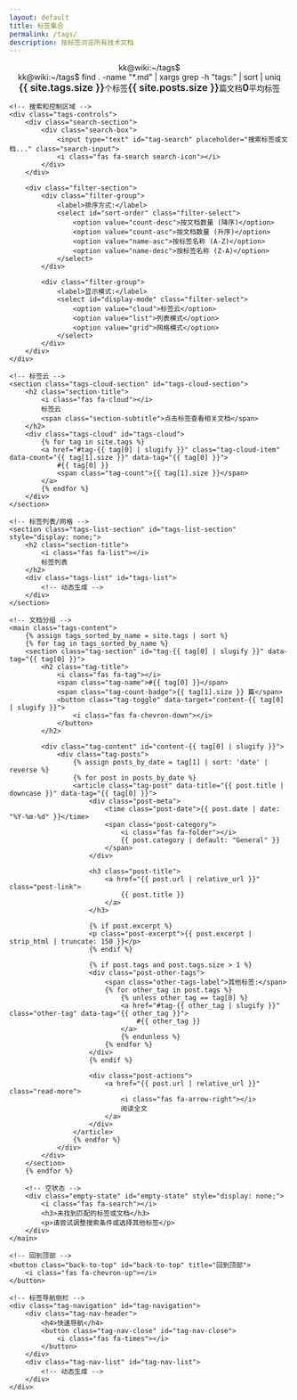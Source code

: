 ```yaml
---
layout: default
title: 标签集合
permalink: /tags/
description: 按标签浏览所有技术文档
---
```


<div class="tags-page">
    <!-- 标签页头部 -->
    <header class="tags-header">
        <div class="tags-terminal">
            <div class="terminal-header">
                <div class="terminal-buttons">
                    <span class="btn-close"></span>
                    <span class="btn-minimize"></span>
                    <span class="btn-maximize"></span>
                </div>
                <div class="terminal-title">kk@wiki:~/tags$</div>
            </div>
            <div class="terminal-body">
                <div class="terminal-line">
                    <span class="prompt">kk@wiki:~/tags$</span>
                    <span class="command">find . -name "*.md" | xargs grep -h "tags:" | sort | uniq</span>
                </div>
                <div class="tags-stats">
                    <div class="stat-item">
                        <i class="fas fa-tags"></i>
                        <span class="stat-value">{{ site.tags.size }}</span>
                        <span class="stat-label">个标签</span>
                    </div>
                    <div class="stat-item">
                        <i class="fas fa-file-alt"></i>
                        <span class="stat-value">{{ site.posts.size }}</span>
                        <span class="stat-label">篇文档</span>
                    </div>
                    <div class="stat-item">
                        <i class="fas fa-chart-bar"></i>
                        <span class="stat-value" id="avg-tags">0</span>
                        <span class="stat-label">平均标签</span>
                    </div>
                </div>
            </div>
        </div>
    </header>

    <!-- 搜索和控制区域 -->
    <div class="tags-controls">
        <div class="search-section">
            <div class="search-box">
                <input type="text" id="tag-search" placeholder="搜索标签或文档..." class="search-input">
                <i class="fas fa-search search-icon"></i>
            </div>
        </div>

        <div class="filter-section">
            <div class="filter-group">
                <label>排序方式:</label>
                <select id="sort-order" class="filter-select">
                    <option value="count-desc">按文档数量 (降序)</option>
                    <option value="count-asc">按文档数量 (升序)</option>
                    <option value="name-asc">按标签名称 (A-Z)</option>
                    <option value="name-desc">按标签名称 (Z-A)</option>
                </select>
            </div>

            <div class="filter-group">
                <label>显示模式:</label>
                <select id="display-mode" class="filter-select">
                    <option value="cloud">标签云</option>
                    <option value="list">列表模式</option>
                    <option value="grid">网格模式</option>
                </select>
            </div>
        </div>
    </div>

    <!-- 标签云 -->
    <section class="tags-cloud-section" id="tags-cloud-section">
        <h2 class="section-title">
            <i class="fas fa-cloud"></i>
            标签云
            <span class="section-subtitle">点击标签查看相关文档</span>
        </h2>
        <div class="tags-cloud" id="tags-cloud">
            {% for tag in site.tags %}
            <a href="#tag-{{ tag[0] | slugify }}" class="tag-cloud-item" data-count="{{ tag[1].size }}" data-tag="{{ tag[0] }}">
                #{{ tag[0] }}
                <span class="tag-count">{{ tag[1].size }}</span>
            </a>
            {% endfor %}
        </div>
    </section>

    <!-- 标签列表/网格 -->
    <section class="tags-list-section" id="tags-list-section" style="display: none;">
        <h2 class="section-title">
            <i class="fas fa-list"></i>
            标签列表
        </h2>
        <div class="tags-list" id="tags-list">
            <!-- 动态生成 -->
        </div>
    </section>

    <!-- 文档分组 -->
    <main class="tags-content">
        {% assign tags_sorted_by_name = site.tags | sort %}
        {% for tag in tags_sorted_by_name %}
        <section class="tag-section" id="tag-{{ tag[0] | slugify }}" data-tag="{{ tag[0] }}">
            <h2 class="tag-title">
                <i class="fas fa-tag"></i>
                <span class="tag-name">#{{ tag[0] }}</span>
                <span class="tag-count-badge">{{ tag[1].size }} 篇</span>
                <button class="tag-toggle" data-target="content-{{ tag[0] | slugify }}">
                    <i class="fas fa-chevron-down"></i>
                </button>
            </h2>

            <div class="tag-content" id="content-{{ tag[0] | slugify }}">
                <div class="tag-posts">
                    {% assign posts_by_date = tag[1] | sort: 'date' | reverse %}
                    {% for post in posts_by_date %}
                    <article class="tag-post" data-title="{{ post.title | downcase }}" data-tag="{{ tag[0] }}">
                        <div class="post-meta">
                            <time class="post-date">{{ post.date | date: "%Y-%m-%d" }}</time>
                            <span class="post-category">
                                <i class="fas fa-folder"></i>
                                {{ post.category | default: "General" }}
                            </span>
                        </div>

                        <h3 class="post-title">
                            <a href="{{ post.url | relative_url }}" class="post-link">
                                {{ post.title }}
                            </a>
                        </h3>

                        {% if post.excerpt %}
                        <p class="post-excerpt">{{ post.excerpt | strip_html | truncate: 150 }}</p>
                        {% endif %}

                        {% if post.tags and post.tags.size > 1 %}
                        <div class="post-other-tags">
                            <span class="other-tags-label">其他标签:</span>
                            {% for other_tag in post.tags %}
                                {% unless other_tag == tag[0] %}
                                <a href="#tag-{{ other_tag | slugify }}" class="other-tag" data-tag="{{ other_tag }}">
                                    #{{ other_tag }}
                                </a>
                                {% endunless %}
                            {% endfor %}
                        </div>
                        {% endif %}

                        <div class="post-actions">
                            <a href="{{ post.url | relative_url }}" class="read-more">
                                <i class="fas fa-arrow-right"></i>
                                阅读全文
                            </a>
                        </div>
                    </article>
                    {% endfor %}
                </div>
            </div>
        </section>
        {% endfor %}

        <!-- 空状态 -->
        <div class="empty-state" id="empty-state" style="display: none;">
            <i class="fas fa-search"></i>
            <h3>未找到匹配的标签或文档</h3>
            <p>请尝试调整搜索条件或选择其他标签</p>
        </div>
    </main>

    <!-- 回到顶部 -->
    <button class="back-to-top" id="back-to-top" title="回到顶部">
        <i class="fas fa-chevron-up"></i>
    </button>

    <!-- 标签导航侧栏 -->
    <div class="tag-navigation" id="tag-navigation">
        <div class="tag-nav-header">
            <h4>快速导航</h4>
            <button class="tag-nav-close" id="tag-nav-close">
                <i class="fas fa-times"></i>
            </button>
        </div>
        <div class="tag-nav-list" id="tag-nav-list">
            <!-- 动态生成 -->
        </div>
    </div>
</div>

<!-- 标签页面样式 -->
<style>
.tags-page {
    max-width: 1200px;
    margin: 0 auto;
    padding: var(--spacing-xl) var(--spacing-lg);
    position: relative;
}

/* 标签页头部 */
.tags-header {
    margin-bottom: var(--spacing-xl);
}

.tags-terminal {
    background: var(--bg-card);
    border-radius: 8px;
    border: 1px solid var(--border-secondary);
    overflow: hidden;
    box-shadow: var(--shadow-md);
}

.tags-stats {
    display: flex;
    gap: var(--spacing-lg);
    margin: var(--spacing-md) 0;
    justify-content: center;
    flex-wrap: wrap;
}

.stat-item {
    display: flex;
    align-items: center;
    gap: var(--spacing-xs);
    color: var(--text-secondary);
    font-family: var(--font-mono);
    font-size: 0.875rem;
}

.stat-value {
    color: var(--accent-green);
    font-weight: 600;
    font-size: 1.1rem;
}

/* 控制区域 */
.tags-controls {
    background: var(--bg-card);
    border: 1px solid var(--border-secondary);
    border-radius: 8px;
    padding: var(--spacing-lg);
    margin-bottom: var(--spacing-xl);
    display: flex;
    gap: var(--spacing-lg);
    flex-wrap: wrap;
    align-items: end;
}

.search-section,
.filter-section {
    flex: 1;
    min-width: 250px;
}

.filter-section {
    display: flex;
    gap: var(--spacing-md);
    flex-wrap: wrap;
}

/* 搜索框样式 */
.search-box {
    position: relative;
    display: flex;
    align-items: center;
}

.search-input {
    width: 100%;
    background: var(--bg-secondary);
    border: 1px solid var(--border-secondary);
    color: var(--text-primary);
    padding: var(--spacing-sm) var(--spacing-md);
    padding-right: 2.5rem;
    border-radius: 6px;
    font-size: 0.9rem;
    transition: var(--transition-fast);
    font-family: var(--font-primary);
}

.search-input:focus {
    outline: none;
    border-color: var(--accent-green);
    box-shadow: 0 0 0 2px rgba(0, 255, 136, 0.2);
}

.search-input::placeholder {
    color: var(--text-muted);
}

.search-icon {
    position: absolute;
    right: var(--spacing-md);
    color: var(--text-muted);
    pointer-events: none;
}

.filter-group {
    display: flex;
    flex-direction: column;
    gap: var(--spacing-xs);
    min-width: 150px;
}

.filter-group label {
    color: var(--text-secondary);
    font-size: 0.875rem;
    font-weight: 500;
}

.filter-select {
    background: var(--bg-secondary);
    border: 1px solid var(--border-secondary);
    color: var(--text-primary);
    padding: var(--spacing-sm);
    border-radius: 4px;
    font-size: 0.875rem;
    transition: var(--transition-fast);
}

.filter-select:focus {
    outline: none;
    border-color: var(--accent-green);
    box-shadow: 0 0 0 2px rgba(0, 255, 136, 0.2);
}

/* 区域标题 */
.section-title {
    display: flex;
    align-items: center;
    gap: var(--spacing-sm);
    font-size: 1.5rem;
    color: var(--text-primary);
    margin-bottom: var(--spacing-lg);
    padding-bottom: var(--spacing-sm);
    border-bottom: 2px solid var(--border-secondary);
}

.section-title i {
    color: var(--accent-green);
}

.section-subtitle {
    margin-left: auto;
    font-size: 0.875rem;
    color: var(--text-muted);
    font-weight: normal;
}

/* 标签云 */
.tags-cloud {
    display: flex;
    flex-wrap: wrap;
    gap: var(--spacing-sm);
    margin-bottom: var(--spacing-xl);
    align-items: center;
}

.tag-cloud-item {
    display: inline-flex;
    align-items: center;
    gap: var(--spacing-xs);
    background: var(--bg-secondary);
    color: var(--text-secondary);
    text-decoration: none;
    padding: var(--spacing-xs) var(--spacing-sm);
    border-radius: 20px;
    border: 1px solid var(--border-secondary);
    font-size: 0.875rem;
    font-family: var(--font-mono);
    transition: var(--transition-fast);
    position: relative;
}

.tag-cloud-item:hover {
    color: var(--accent-green);
    border-color: var(--accent-green);
    background: rgba(0, 255, 136, 0.1);
    transform: translateY(-2px);
}

.tag-count {
    background: var(--bg-tertiary);
    color: var(--text-muted);
    font-size: 0.75rem;
    padding: 2px 6px;
    border-radius: 10px;
    margin-left: var(--spacing-xs);
}

/* 动态标签云大小 */
.tag-cloud-item[data-count="1"] { font-size: 0.8rem; }
.tag-cloud-item[data-count="2"] { font-size: 0.85rem; }
.tag-cloud-item[data-count="3"] { font-size: 0.9rem; }
.tag-cloud-item[data-count="4"],
.tag-cloud-item[data-count="5"] { font-size: 0.95rem; }
.tag-cloud-item[data-count="6"],
.tag-cloud-item[data-count="7"],
.tag-cloud-item[data-count="8"] { font-size: 1rem; }
.tag-cloud-item[data-count="9"],
.tag-cloud-item[data-count="10"] { font-size: 1.05rem; }

/* 高频标签特殊样式 */
.tag-cloud-item[data-count="6"],
.tag-cloud-item[data-count="7"],
.tag-cloud-item[data-count="8"] {
    color: var(--accent-blue);
    border-color: var(--accent-blue);
}

.tag-cloud-item[data-count="9"],
.tag-cloud-item[data-count="10"] {
    color: var(--accent-green);
    border-color: var(--accent-green);
    font-weight: 600;
}

/* 标签列表模式 */
.tags-list {
    display: grid;
    gap: var(--spacing-md);
}

.tag-list-item {
    background: var(--bg-secondary);
    border: 1px solid var(--border-secondary);
    border-radius: 8px;
    padding: var(--spacing-md);
    display: flex;
    align-items: center;
    justify-content: space-between;
    transition: var(--transition-fast);
    text-decoration: none;
    color: var(--text-primary);
}

.tag-list-item:hover {
    border-color: var(--accent-green);
    background: rgba(0, 255, 136, 0.1);
}

.tag-list-name {
    font-family: var(--font-mono);
    font-weight: 500;
}

.tag-list-count {
    background: var(--accent-green);
    color: var(--bg-primary);
    padding: var(--spacing-xs) var(--spacing-sm);
    border-radius: 12px;
    font-size: 0.8rem;
    font-family: var(--font-mono);
}

/* 标签区域 */
.tag-section {
    margin-bottom: var(--spacing-xl);
    scroll-margin-top: 80px;
}

.tag-title {
    display: flex;
    align-items: center;
    gap: var(--spacing-sm);
    font-size: 1.3rem;
    color: var(--text-primary);
    margin-bottom: var(--spacing-lg);
    padding: var(--spacing-md) 0;
    border-bottom: 2px solid var(--border-secondary);
    cursor: pointer;
    user-select: none;
}

.tag-title:hover {
    color: var(--accent-green);
}

.tag-name {
    color: var(--accent-blue);
    font-family: var(--font-mono);
}

.tag-count-badge {
    margin-left: auto;
    background: var(--bg-tertiary);
    color: var(--text-muted);
    font-size: 0.8rem;
    padding: var(--spacing-xs) var(--spacing-sm);
    border-radius: 12px;
    font-family: var(--font-mono);
}

.tag-toggle {
    background: none;
    border: none;
    color: var(--text-secondary);
    font-size: 1rem;
    cursor: pointer;
    transition: var(--transition-fast);
    padding: var(--spacing-xs);
    border-radius: 4px;
}

.tag-toggle:hover {
    color: var(--accent-green);
    background: var(--bg-hover);
}

.tag-toggle.collapsed i {
    transform: rotate(-90deg);
}

.tag-content {
    transition: var(--transition-normal);
    overflow: hidden;
}

.tag-content.collapsed {
    max-height: 0;
    margin: 0;
    padding: 0;
}

/* 文章列表 */
.tag-posts {
    display: grid;
    gap: var(--spacing-md);
}

.tag-post {
    background: var(--bg-card);
    border: 1px solid var(--border-secondary);
    border-radius: 8px;
    padding: var(--spacing-lg);
    transition: var(--transition-normal);
    position: relative;
}

.tag-post:hover {
    border-color: var(--accent-green);
    transform: translateY(-2px);
    box-shadow: var(--shadow-md);
}

.tag-post .post-meta {
    display: flex;
    align-items: center;
    gap: var(--spacing-md);
    margin-bottom: var(--spacing-sm);
    font-size: 0.875rem;
}

.tag-post .post-date {
    color: var(--text-muted);
    font-family: var(--font-mono);
    background: var(--bg-secondary);
    padding: var(--spacing-xs) var(--spacing-sm);
    border-radius: 4px;
}

.tag-post .post-category {
    color: var(--accent-blue);
    display: flex;
    align-items: center;
    gap: var(--spacing-xs);
}

.tag-post .post-title {
    margin: var(--spacing-sm) 0;
    font-size: 1.1rem;
    line-height: 1.4;
}

.tag-post .post-link {
    color: var(--text-primary);
    text-decoration: none;
    transition: var(--transition-fast);
}

.tag-post .post-link:hover {
    color: var(--accent-green);
}

.tag-post .post-excerpt {
    color: var(--text-secondary);
    font-size: 0.9rem;
    line-height: 1.5;
    margin: var(--spacing-sm) 0;
}

.tag-post .post-other-tags {
    display: flex;
    align-items: center;
    gap: var(--spacing-xs);
    margin: var(--spacing-sm) 0;
    flex-wrap: wrap;
}

.other-tags-label {
    color: var(--text-muted);
    font-size: 0.8rem;
    margin-right: var(--spacing-xs);
}

.other-tag {
    background: var(--bg-tertiary);
    color: var(--text-muted);
    text-decoration: none;
    font-size: 0.75rem;
    padding: var(--spacing-xs) var(--spacing-sm);
    border-radius: 12px;
    font-family: var(--font-mono);
    transition: var(--transition-fast);
}

.other-tag:hover {
    color: var(--accent-blue);
    background: rgba(0, 212, 255, 0.1);
}

.tag-post .post-actions {
    margin-top: var(--spacing-md);
    display: flex;
    justify-content: flex-end;
}

.tag-post .read-more {
    display: inline-flex;
    align-items: center;
    gap: var(--spacing-xs);
    color: var(--accent-green);
    text-decoration: none;
    font-size: 0.875rem;
    font-weight: 500;
    transition: var(--transition-fast);
}

.tag-post .read-more:hover {
    color: var(--accent-blue);
    transform: translateX(4px);
}

/* 空状态 */
.empty-state {
    text-align: center;
    padding: var(--spacing-xl);
    color: var(--text-muted);
}

.empty-state i {
    font-size: 3rem;
    margin-bottom: var(--spacing-md);
    color: var(--text-secondary);
}

.empty-state h3 {
    color: var(--text-secondary);
    margin-bottom: var(--spacing-sm);
}

/* 回到顶部按钮 */
.back-to-top {
    position: fixed;
    bottom: 2rem;
    right: 2rem;
    background: var(--accent-green);
    color: var(--bg-primary);
    border: none;
    width: 50px;
    height: 50px;
    border-radius: 50%;
    cursor: pointer;
    opacity: 0;
    transform: translateY(20px);
    transition: var(--transition-normal);
    z-index: 1000;
    box-shadow: var(--shadow-lg);
}

.back-to-top.visible {
    opacity: 1;
    transform: translateY(0);
}

.back-to-top:hover {
    background: var(--accent-blue);
    transform: translateY(-2px);
}

/* 标签导航侧栏 */
.tag-navigation {
    position: fixed;
    top: 50%;
    right: -300px;
    transform: translateY(-50%);
    width: 280px;
    max-height: 60vh;
    background: var(--bg-card);
    border: 1px solid var(--border-secondary);
    border-radius: 8px;
    box-shadow: var(--shadow-lg);
    z-index: 1001;
    transition: right var(--transition-normal);
    overflow: hidden;
}

.tag-navigation.show {
    right: 2rem;
}

.tag-nav-header {
    display: flex;
    align-items: center;
    justify-content: space-between;
    padding: var(--spacing-md);
    background: var(--bg-secondary);
    border-bottom: 1px solid var(--border-secondary);
}

.tag-nav-header h4 {
    color: var(--text-primary);
    margin: 0;
}

.tag-nav-close {
    background: none;
    border: none;
    color: var(--text-secondary);
    cursor: pointer;
    padding: var(--spacing-xs);
    border-radius: 4px;
    transition: var(--transition-fast);
}

.tag-nav-close:hover {
    color: var(--accent-red);
    background: var(--bg-hover);
}

.tag-nav-list {
    padding: var(--spacing-sm);
    max-height: calc(60vh - 60px);
    overflow-y: auto;
}

.tag-nav-item {
    display: block;
    color: var(--text-secondary);
    text-decoration: none;
    padding: var(--spacing-xs) var(--spacing-sm);
    border-radius: 4px;
    margin-bottom: 2px;
    font-size: 0.875rem;
    transition: var(--transition-fast);
}

.tag-nav-item:hover {
    color: var(--accent-green);
    background: var(--bg-hover);
}

.tag-nav-item.active {
    color: var(--accent-green);
    background: rgba(0, 255, 136, 0.1);
}

/* 亮色主题适配 */
html.light .tags-terminal {
    background: var(--bg-card);
    border: 1px solid var(--border-primary);
}

html.light .tags-controls {
    background: var(--bg-card);
    border: 1px solid var(--border-primary);
}

html.light .tag-post {
    background: var(--bg-card);
    border: 1px solid var(--border-primary);
    box-shadow: var(--shadow-sm);
}

html.light .tag-post:hover {
    box-shadow: var(--shadow-md);
}

html.light .search-input,
html.light .filter-select {
    background: var(--bg-primary);
    border: 1px solid var(--border-primary);
}

html.light .tag-navigation {
    background: var(--bg-card);
    border: 1px solid var(--border-primary);
}

/* 响应式设计 */
@media (max-width: 768px) {
    .tags-page {
        padding: var(--spacing-lg) var(--spacing-md);
    }

    .tags-controls {
        flex-direction: column;
        gap: var(--spacing-md);
    }

    .filter-section {
        flex-direction: column;
        gap: var(--spacing-sm);
    }

    .tags-stats {
        gap: var(--spacing-md);
    }

    .stat-item {
        font-size: 0.8rem;
    }

    .tag-title {
        font-size: 1.2rem;
        flex-wrap: wrap;
    }

    .tag-count-badge {
        margin-left: 0;
        margin-top: var(--spacing-xs);
    }

    .tag-post {
        padding: var(--spacing-md);
    }

    .tag-post .post-meta {
        flex-direction: column;
        align-items: flex-start;
        gap: var(--spacing-xs);
    }

    .tags-cloud {
        gap: var(--spacing-xs);
    }

    .tag-cloud-item {
        font-size: 0.8rem !important;
    }

    .tag-navigation {
        right: -100%;
        width: calc(100vw - 2rem);
        max-width: 320px;
    }

    .tag-navigation.show {
        right: 1rem;
    }
}

@media (max-width: 480px) {
    .back-to-top {
        width: 45px;
        height: 45px;
        bottom: 1rem;
        right: 1rem;
    }

    .section-title {
        font-size: 1.3rem;
        flex-wrap: wrap;
    }

    .section-subtitle {
        margin-left: 0;
        margin-top: var(--spacing-xs);
        width: 100%;
    }

    .tag-post .post-other-tags {
        flex-direction: column;
        align-items: flex-start;
        gap: var(--spacing-xs);
    }
}
</style>

<!-- 标签页面脚本 -->
<script>
document.addEventListener('DOMContentLoaded', function() {
    initTagsPage();
});

function initTagsPage() {
    // 初始化搜索功能
    setupTagSearch();

    // 初始化筛选功能
    setupTagFilters();

    // 初始化标签折叠
    setupTagToggle();

    // 初始化回到顶部
    setupBackToTop();

    // 初始化显示模式切换
    setupDisplayMode();

    // 初始化标签导航
    setupTagNavigation();

    // 计算平均标签数
    calculateAverageTags();

    // 初始化标签云大小
    initTagCloudSizes();
}

function setupTagSearch() {
    const searchInput = document.getElementById('tag-search');
    if (!searchInput) return;

    searchInput.addEventListener('input', function() {
        const query = this.value.toLowerCase().trim();
        filterContent(query);
    });
}

function setupTagFilters() {
    const sortOrder = document.getElementById('sort-order');

    if (sortOrder) {
        sortOrder.addEventListener('change', function() {
            sortTags(this.value);
        });
    }
}

function setupDisplayMode() {
    const displayMode = document.getElementById('display-mode');
    const cloudSection = document.getElementById('tags-cloud-section');
    const listSection = document.getElementById('tags-list-section');

    if (!displayMode) return;

    displayMode.addEventListener('change', function() {
        const mode = this.value;

        switch(mode) {
            case 'cloud':
                cloudSection.style.display = 'block';
                listSection.style.display = 'none';
                break;
            case 'list':
            case 'grid':
                cloudSection.style.display = 'none';
                listSection.style.display = 'block';
                generateTagsList(mode);
                break;
        }
    });
}

function generateTagsList(mode) {
    const tagsList = document.getElementById('tags-list');
    const tagSections = document.querySelectorAll('.tag-section');

    let html = '';
    const className = mode === 'grid' ? 'tags-grid' : 'tags-list';

    tagSections.forEach(section => {
        const tag = section.getAttribute('data-tag');
        const count = section.querySelectorAll('.tag-post').length;

        html += `
            <a href="#tag-${tag.replace(/\s+/g, '-').toLowerCase()}" class="tag-list-item">
                <span class="tag-list-name">#${tag}</span>
                <span class="tag-list-count">${count}</span>
            </a>
        `;
    });

    tagsList.className = className;
    tagsList.innerHTML = html;

    if (mode === 'grid') {
        tagsList.style.gridTemplateColumns = 'repeat(auto-fill, minmax(250px, 1fr))';
    }
}

function filterContent(query) {
    const tagSections = document.querySelectorAll('.tag-section');
    const tagCloudItems = document.querySelectorAll('.tag-cloud-item');
    const emptyState = document.getElementById('empty-state');

    let visibleCount = 0;

    // 筛选标签区域
    tagSections.forEach(section => {
        const tag = section.getAttribute('data-tag').toLowerCase();
        const posts = section.querySelectorAll('.tag-post');
        let sectionVisible = false;

        if (!query || tag.includes(query)) {
            section.style.display = 'block';
            sectionVisible = true;
            visibleCount++;
        } else {
            // 检查该标签下的文章标题
            posts.forEach(post => {
                const title = post.getAttribute('data-title');
                if (title.includes(query)) {
                    section.style.display = 'block';
                    sectionVisible = true;
                    visibleCount++;
                }
            });

            if (!sectionVisible) {
                section.style.display = 'none';
            }
        }
    });

    // 筛选标签云
    tagCloudItems.forEach(item => {
        const tag = item.getAttribute('data-tag').toLowerCase();
        if (!query || tag.includes(query)) {
            item.style.display = 'inline-flex';
        } else {
            item.style.display = 'none';
        }
    });

    // 显示空状态
    emptyState.style.display = visibleCount === 0 ? 'block' : 'none';
}

function sortTags(order) {
    const tagsContent = document.querySelector('.tags-content');
    const tagSections = Array.from(document.querySelectorAll('.tag-section'));

    tagSections.sort((a, b) => {
        const tagA = a.getAttribute('data-tag');
        const tagB = b.getAttribute('data-tag');
        const countA = a.querySelectorAll('.tag-post').length;
        const countB = b.querySelectorAll('.tag-post').length;

        switch(order) {
            case 'count-desc':
                return countB - countA;
            case 'count-asc':
                return countA - countB;
            case 'name-asc':
                return tagA.localeCompare(tagB);
            case 'name-desc':
                return tagB.localeCompare(tagA);
            default:
                return 0;
        }
    });

    // 重新排序DOM元素
    tagSections.forEach(section => {
        tagsContent.appendChild(section);
    });
}

function setupTagToggle() {
    const tagTitles = document.querySelectorAll('.tag-title');

    tagTitles.forEach(title => {
        title.addEventListener('click', function() {
            const toggle = this.querySelector('.tag-toggle');
            const targetId = toggle.getAttribute('data-target');
            const content = document.getElementById(targetId);

            if (content) {
                const isCollapsed = content.classList.contains('collapsed');

                if (isCollapsed) {
                    content.classList.remove('collapsed');
                    toggle.classList.remove('collapsed');
                } else {
                    content.classList.add('collapsed');
                    toggle.classList.add('collapsed');
                }
            }
        });
    });
}

function setupBackToTop() {
    const backToTopBtn = document.getElementById('back-to-top');
    if (!backToTopBtn) return;

    window.addEventListener('scroll', function() {
        if (window.pageYOffset > 300) {
            backToTopBtn.classList.add('visible');
        } else {
            backToTopBtn.classList.remove('visible');
        }
    });

    backToTopBtn.addEventListener('click', function() {
        window.scrollTo({
            top: 0,
            behavior: 'smooth'
        });
    });
}

function setupTagNavigation() {
    // 这个功能可以在需要时实现
    // 创建浮动的标签导航栏
    console.log('Tag navigation initialized');
}

function calculateAverageTags() {
    const avgElement = document.getElementById('avg-tags');
    if (!avgElement) return;

    const tagSections = document.querySelectorAll('.tag-section');
    const posts = document.querySelectorAll('.tag-post');

    if (posts.length === 0) {
        avgElement.textContent = '0';
        return;
    }

    // 简化计算：假设平均每篇文章有2-3个标签
    const averageTags = (tagSections.length / posts.length * 2.5).toFixed(1);
    avgElement.textContent = averageTags;
}

function initTagCloudSizes() {
    const cloudItems = document.querySelectorAll('.tag-cloud-item');

    cloudItems.forEach(item => {
        const count = parseInt(item.getAttribute('data-count'));

        // 根据文档数量动态设置字体大小和样式
        if (count >= 10) {
            item.style.fontSize = '1.1rem';
            item.style.fontWeight = '600';
        } else if (count >= 6) {
            item.style.fontSize = '1rem';
            item.style.fontWeight = '500';
        } else if (count >= 3) {
            item.style.fontSize = '0.9rem';
        } else {
            item.style.fontSize = '0.8rem';
        }
    });
}

// 平滑滚动到标签
document.querySelectorAll('a[href^="#tag-"]').forEach(link => {
    link.addEventListener('click', function(e) {
        e.preventDefault();
        const targetId = this.getAttribute('href').substring(1);
        const targetElement = document.getElementById(targetId);

        if (targetElement) {
            const offset = targetElement.offsetTop - 80;
            window.scrollTo({
                top: offset,
                behavior: 'smooth'
            });

            // 高亮目标标签
            targetElement.style.animation = 'highlight 2s ease-out';
            setTimeout(() => {
                targetElement.style.animation = '';
            }, 2000);
        }
    });
});

// 添加高亮动画
const style = document.createElement('style');
style.textContent = `
    @keyframes highlight {
        0% { background: transparent; }
        50% { background: rgba(0, 255, 136, 0.1); }
        100% { background: transparent; }
    }
`;
document.head.appendChild(style);
</script>